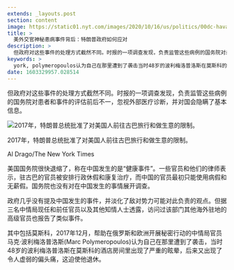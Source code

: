 ```yaml
--- 
extends: _layouts.post 
section: content 
image: https://static01.nyt.com/images/2020/10/16/us/politics/00dc-havanasyndrome-1/00dc-havanasyndrome-1-videoLarge.jpg 
title: > 
  美外交官神秘患病事件背后：特朗普政府如何应对 
description: > 
  但政府对这些事件的处理方式截然不同。时报的一项调查发现，负责监管这些病例的国务院对患者和事件的评估前后不一，忽视外部医疗诊断，并对国会隐瞒了基本信息。2017年，特朗普总统批准了对美国人前往古巴旅行和做生意的限制。 Al Drago/The New York Times美国国务院很快退缩了，称在中国发生的是“健康事件”。一些官员和他们的律师表示，驻古巴的官员被安排行政休假和康复治疗，而中国的官员最初只能使用病假和无薪假。国务院也没有对在中国发生的事情展开调查。政府几乎没有提及中国发生的事件，并淡化了敌对势力可能对此负责的观点。但据三名中情局现任和前任官员以及其他知情人士透露，访问过该部门其他海外驻地的高级官员也报告了类似事件。其中包括莫斯科，2017年12月，帮助在俄罗斯和欧洲开展秘密行动的中情局官员马克·波利梅洛普洛斯(Marc Polymeropoulos)认为自己在那里遭到了袭击，当时48岁的波利梅洛普洛斯在莫斯科的酒店房间里出现了严重的眩晕，后来又出现了令人虚弱的偏头痛，这迫使他退休。 
keywords: > 
  york, polymeropoulos认为自己在那里遭到了袭击当时48岁的波利梅洛普洛斯在莫斯科的酒店房间里出现了严重的眩晕后来又出现了令人虚弱的偏头痛这迫使他退休, 美外交官神秘患病事件背后特朗普政府如何应对, 但政府对这些事件的处理方式截然不同时报的一项调查发现负责监管这些病例的国务院对患者和事件的评估前后不一忽视外部医疗诊断并对国会隐瞒了基本信息2017年特朗普总统批准了对美国人前往古巴旅行和做生意的限制, dragothe, times美国国务院很快退缩了称在中国发生的是健康事件一些官员和他们的律师表示驻古巴的官员被安排行政休假和康复治疗而中国的官员最初只能使用病假和无薪假国务院也没有对在中国发生的事情展开调查政府几乎没有提及中国发生的事件并淡化了敌对势力可能对此负责的观点但据三名中情局现任和前任官员以及其他知情人士透露访问过该部门其他海外驻地的高级官员也报告了类似事件其中包括莫斯科2017年12月帮助在俄罗斯和欧洲开展秘密行动的中情局官员马克波利梅洛普洛斯marc, al 
date: 1603329957.028514 
--- 
```

<div><p class="article-paragraph">&#20294;&#25919;&#24220;&#23545;&#36825;&#20123;&#20107;&#20214;&#30340;&#22788;&#29702;&#26041;&#24335;&#25130;&#28982;&#19981;&#21516;&#12290;&#26102;&#25253;&#30340;&#19968;&#39033;&#35843;&#26597;&#21457;&#29616;&#65292;&#36127;&#36131;&#30417;&#31649;&#36825;&#20123;&#30149;&#20363;&#30340;&#22269;&#21153;&#38498;&#23545;&#24739;&#32773;&#21644;&#20107;&#20214;&#30340;&#35780;&#20272;&#21069;&#21518;&#19981;&#19968;&#65292;&#24573;&#35270;&#22806;&#37096;&#21307;&#30103;&#35786;&#26029;&#65292;&#24182;&#23545;&#22269;&#20250;&#38544;&#30610;&#20102;&#22522;&#26412;&#20449;&#24687;&#12290;</p><img src="https://static01.nyt.com/images/2020/10/16/us/politics/00dc-havanasyndrome-2/merlin_123581462_90919a58-3ea6-4fbd-ba39-fecbc97435cb-master1050.jpg" alt="2017&#24180;&#65292;&#29305;&#26391;&#26222;&#24635;&#32479;&#25209;&#20934;&#20102;&#23545;&#32654;&#22269;&#20154;&#21069;&#24448;&#21476;&#24052;&#26053;&#34892;&#21644;&#20570;&#29983;&#24847;&#30340;&#38480;&#21046;&#12290;"><p>2017&#24180;&#65292;&#29305;&#26391;&#26222;&#24635;&#32479;&#25209;&#20934;&#20102;&#23545;&#32654;&#22269;&#20154;&#21069;&#24448;&#21476;&#24052;&#26053;&#34892;&#21644;&#20570;&#29983;&#24847;&#30340;&#38480;&#21046;&#12290;</p> Al Drago/The New York Times<p class="article-paragraph">&#32654;&#22269;&#22269;&#21153;&#38498;&#24456;&#24555;&#36864;&#32553;&#20102;&#65292;&#31216;&#22312;&#20013;&#22269;&#21457;&#29983;&#30340;&#26159;&#8220;&#20581;&#24247;&#20107;&#20214;&#8221;&#12290;&#19968;&#20123;&#23448;&#21592;&#21644;&#20182;&#20204;&#30340;&#24459;&#24072;&#34920;&#31034;&#65292;&#39547;&#21476;&#24052;&#30340;&#23448;&#21592;&#34987;&#23433;&#25490;&#34892;&#25919;&#20241;&#20551;&#21644;&#24247;&#22797;&#27835;&#30103;&#65292;&#32780;&#20013;&#22269;&#30340;&#23448;&#21592;&#26368;&#21021;&#21482;&#33021;&#20351;&#29992;&#30149;&#20551;&#21644;&#26080;&#34218;&#20551;&#12290;&#22269;&#21153;&#38498;&#20063;&#27809;&#26377;&#23545;&#22312;&#20013;&#22269;&#21457;&#29983;&#30340;&#20107;&#24773;&#23637;&#24320;&#35843;&#26597;&#12290;</p><p class="article-paragraph">&#25919;&#24220;&#20960;&#20046;&#27809;&#26377;&#25552;&#21450;&#20013;&#22269;&#21457;&#29983;&#30340;&#20107;&#20214;&#65292;&#24182;&#28129;&#21270;&#20102;&#25932;&#23545;&#21183;&#21147;&#21487;&#33021;&#23545;&#27492;&#36127;&#36131;&#30340;&#35266;&#28857;&#12290;&#20294;&#25454;&#19977;&#21517;&#20013;&#24773;&#23616;&#29616;&#20219;&#21644;&#21069;&#20219;&#23448;&#21592;&#20197;&#21450;&#20854;&#20182;&#30693;&#24773;&#20154;&#22763;&#36879;&#38706;&#65292;&#35775;&#38382;&#36807;&#35813;&#37096;&#38376;&#20854;&#20182;&#28023;&#22806;&#39547;&#22320;&#30340;&#39640;&#32423;&#23448;&#21592;&#20063;&#25253;&#21578;&#20102;&#31867;&#20284;&#20107;&#20214;&#12290;</p><p class="article-paragraph">&#20854;&#20013;&#21253;&#25324;&#33707;&#26031;&#31185;&#65292;2017&#24180;12&#26376;&#65292;&#24110;&#21161;&#22312;&#20420;&#32599;&#26031;&#21644;&#27431;&#27954;&#24320;&#23637;&#31192;&#23494;&#34892;&#21160;&#30340;&#20013;&#24773;&#23616;&#23448;&#21592;&#39532;&#20811;&#183;&#27874;&#21033;&#26757;&#27931;&#26222;&#27931;&#26031;(Marc Polymeropoulos)&#35748;&#20026;&#33258;&#24049;&#22312;&#37027;&#37324;&#36973;&#21040;&#20102;&#34989;&#20987;&#65292;&#24403;&#26102;48&#23681;&#30340;&#27874;&#21033;&#26757;&#27931;&#26222;&#27931;&#26031;&#22312;&#33707;&#26031;&#31185;&#30340;&#37202;&#24215;&#25151;&#38388;&#37324;&#20986;&#29616;&#20102;&#20005;&#37325;&#30340;&#30505;&#26197;&#65292;&#21518;&#26469;&#21448;&#20986;&#29616;&#20102;&#20196;&#20154;&#34394;&#24369;&#30340;&#20559;&#22836;&#30171;&#65292;&#36825;&#36843;&#20351;&#20182;&#36864;&#20241;&#12290;</p></div>